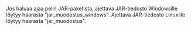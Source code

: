 Jos haluaa ajaa pelin JAR-paketista, ajettava JAR-tiedosto Windowsille löytyy haarasta "jar_muodostus_windows".
Ajettava JAR-tiedosto Linuxille löytyy haarasta "jar_muodostus".
